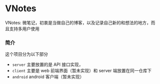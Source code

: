 VNotes
======
VNotes: 微笔记，初衷是当做自己的博客，以及记录自己新的和想法的地方，而且支持多用户使用

### 简介
这个项目分为以下部分

- `server` 主要放置的是 API 接口实现，
- `client` 主要是 web 前端界面（暂未实现）和 server 端放置在同一仓库下
- `android` android 客户端（暂未实现）